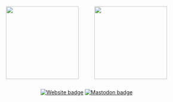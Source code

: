 <h1 align="center">
<img src="https://raw.githubusercontent.com/eai04191/eai04191/master/pogchamp.png" height="195px">
　
<a href="https://github.com/anuraghazra/github-readme-stats"><img src="https://github-readme-stats.vercel.app/api?username=eai04191&show_icons=true" height="195px"></a>
</h1>
<span align="center">

[![Website badge](https://img.shields.io/badge/website-mizle.net-green?style=for-the-badge)](https://mizle.net)
[![Mastodon badge](https://img.shields.io/badge/Mastodon-@Eai@stellaria.network-red?style=for-the-badge&logo=mastodon&logoColor=white&labelColor=2B90D9&color=dcbe5e)](https://stellaria.network/@Eai)
</span>
